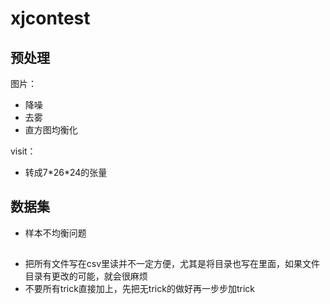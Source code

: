 # xjcontest

## 预处理
图片：
* 降噪
* 去雾
* 直方图均衡化

visit：
* 转成7\*26\*24的张量

## 数据集
* 样本不均衡问题

## 
* 把所有文件写在csv里读并不一定方便，尤其是将目录也写在里面，如果文件目录有更改的可能，就会很麻烦
* 不要所有trick直接加上，先把无trick的做好再一步步加trick